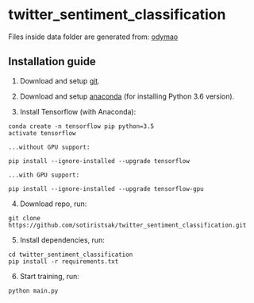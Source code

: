 # twitter_sentiment_classification

Files inside data folder are generated from: [odymao](https://github.com/odymao/Representations-for-linguistic-sentiment-content-using-computational-intelligence)



## Installation guide

1.  Download and setup [git](https://git-scm.com/downloads).
    

2.  Download and setup [anaconda](https://repo.anaconda.com/archive/Anaconda3-5.2.0-Windows-x86_64.exe) (for installing Python 3.6 version).
    

3.  Install Tensorflow (with Anaconda):
```
conda create -n tensorflow pip python=3.5
activate tensorflow
```
    ...without GPU support:
```
pip install --ignore-installed --upgrade tensorflow
```
    ...with GPU support:
```
pip install --ignore-installed --upgrade tensorflow-gpu 
```

4.  Download repo, run:

```
git clone https://github.com/sotiristsak/twitter_sentiment_classification.git
```

5.  Install dependencies, run:
```
cd twitter_sentiment_classification
pip install -r requirements.txt
```

6.  Start training, run:
```
python main.py
```
